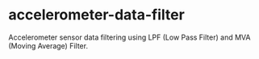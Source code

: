 # accelerometer-data-filter
Accelerometer sensor data filtering using LPF (Low Pass Filter) and MVA (Moving Average) Filter.
